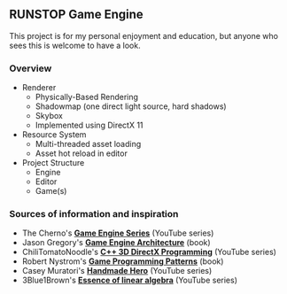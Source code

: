 ## RUNSTOP Game Engine 
This project is for my personal enjoyment and education, but anyone who sees this is welcome to have a look.

### Overview
* Renderer
  * Physically-Based Rendering
  * Shadowmap (one direct light source, hard shadows)
  * Skybox
  * Implemented using DirectX 11
* Resource System
  * Multi-threaded asset loading
  * Asset hot reload in editor
* Project Structure
  * Engine
  * Editor
  * Game(s)

### Sources of information and inspiration
- The Cherno's [**Game Engine Series**](https://www.youtube.com/playlist?list=PLlrATfBNZ98dC-V-N3m0Go4deliWHPFwT) (YouTube series)
- Jason Gregory's [**Game Engine Architecture**](https://www.gameenginebook.com/) (book)
- ChiliTomatoNoodle's [**C++ 3D DirectX Programming**](https://www.youtube.com/playlist?list=PLqCJpWy5Fohd3S7ICFXwUomYW0Wv67pDD) (YouTube series)
- Robert Nystrom's [**Game Programming Patterns**](https://gameprogrammingpatterns.com/) (book)
- Casey Muratori's [**Handmade Hero**](https://www.youtube.com/c/MollyRocket/videos) (YouTube series)
- 3Blue1Brown's [**Essence of linear algebra**](https://www.youtube.com/playlist?list=PLZHQObOWTQDPD3MizzM2xVFitgF8hE_ab) (YouTube series)
